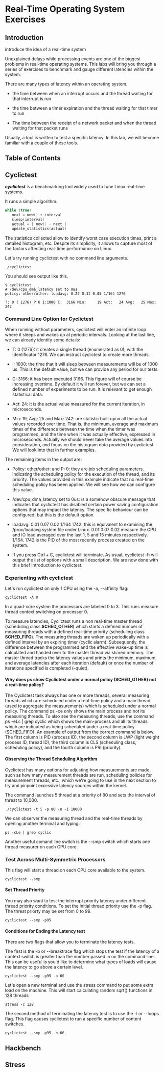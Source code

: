 # Real-Time Operating System Exercises

## Introduction

introduce the idea of a real-time system

Unexplained delays while processing events are one of the biggest
problems in real-time operating systems. This labs will bring you through a series of exercises to benchmark and gauge different latencies within the system.

There are many types of latency within an operating system.
- the time between when an interrupt occurs and the thread
  waiting for that interrupt is run

- the time between a timer expiration and the thread waiting for
  that timer to run

- The time between the receipt of a network packet and when the
  thread waiting for that packet runs

Usually, a tool is written to test a specific latency. In this lab, we will become familiar with a couple of these tools.

## Table of Contents



## Cyclictest

***cyclictest*** is a benchmarking tool widely used to tune Linux real-time systems.

It runs a simple algorithm.
```c
while (true)
   next = now() + interval
   sleep(interval)
   actual = | now() - next |
   update_statistics(actual)
```
The statistics collected allow to identify worst case execution times, print a detailed histogram, etc.
Despite its simplicity, it allows to capture most of the factors affecting real-time performance on Linux.

Let's try running cyclictest with no command line arguments.
```console
./cyclictest
```
You should see output like this.
```console
$ cyclictest
# /dev/cpu_dma_latency set to 0us
policy: other/other: loadavg: 0.22 0.12 0.05 1/164 1276

T: 0 ( 1276) P:0 I:1000 C:  3166 Min:     19 Act:   24 Avg:   25 Max:      242
```

### Command Line Option for Cyclictest

When running without parameters, cyclictest will enter an infinite loop where it sleeps and wakes up at periodic intervals.
Looking at the last line, we can already identify some details:


* T: 0 (1276): it creates a single thread (enumerated as 0), with the identificator 1276. We can instruct cyclictest to create more threads.

* I: 1000: the time that it will sleep between measurements will be of 1000 us. This is the default value, but we can provide any period for our tests.

* C: 3166: it has been executed 3166. This figure will of course be increasing overtime. By default it will run forever, but we can set a defined number of experiments to be run. It is relevant to get enough statistical data.

* Act: 24: it is the actual value measured for the current iteration, in microseconds.

* Min: 19, Avg: 25 and Max: 242: are statistic built upon all the actual values recorded over time. That is, the minimum, average and maximum times of the difference between the time when the timer was programmed, and the time when it was actually effective, expressed in microseconds. Actually we should never take the average values into consideration, and focus on the histogram data provided by cyclictest. We will look into that in further examples.

The remaining items in the output are:

* Policy: other/other: and P: 0: they are job scheduling parameters, indicating the scheduling policy for the execution of the thread, and its priority. The values provided in this example indicate that no real-time scheduling policy has been applied. We will see how we can configure this value.

* /dev/cpu_dma_latency set to 0us: is a somehow obscure message that indicates that cyclictest has disabled certain power saving configuration options that may impact the latency. The specific behaviour can be configured, but this is the default option.

* loadavg: 0.01 0.07 0.02 1/164 1742: this is equivalent to examining the /proc/loadavg system file under Linux. 0.01 0.07 0.02 measure the CPU and IO load averaged over the last 1, 5 and 15 minutes respectively. 1/164. 1742 is the PID of the most recently process created on the system.

* If you press Ctrl + C, cyclictest will terminate.
As usual, cyclictest -h will output the list of options with a small description.
We are now done with this brief introduction to cyclictest.

### Experienting with cyclictest

Let's run cyclictest on only 1 CPU using the -a, --affinity flag:
```console
cyclictest -A 0
```
In a quad-core system the processors are labeled 0 to 3.
This runs measure thread context switching on processor 0.

To measure latencies, Cyclictest runs a non real-time master thread (scheduling class **SCHED_OTHER**) which starts a defined number of measuring threads with a defined real-time priority (scheduling class **SCHED_FIFO**). The measuring threads are woken up periodically with a defined interval by an expiring timer (cyclic alarm). Subsequently, the difference between the programmed and the effective wake-up time is calculated and handed over to the master thread via shared memory. The master thread tracks the latency values and prints the minimum, maximum, and average latencies after each iteration (default) or once the number of iterations specified is completed (–quiet).

#### Why does **ps** show Cyclictest under a normal policy (SCHED_OTHER) not a real-time policy?

The Cyclictest task always has one or more threads, several measuring threads which are scheduled under a real-time policy and a main thread (used to aggregate the measurements) which is scheduled under a normal policy. The command ps -ce only shows the main process and not its measuring threads. To also see the measuring threads, use the command ps -eLc | grep cyclic which shows the main-process and all its threads which are indicated as being scheduled under a real-time policy (SCHED_FIFO). An example of output from the correct command is below. The first column is PID (process ID), the second column is LWP (light weight process ID, thread ID), the third column is CLS (scheduling class, scheduling policy), and the fourth column is PRI (priority).

#### Observing the Thread Scheduling Algorithm

Cyclictest has many options for adjusting how measurements are made,
such as how many measurement threads are run, scheduling policies for
measurement threads, etc., which we're going to use in the next
section to try and pinpoint excessive latency sources within the
kernel.

The command launches 5 thread at a priority of 80 and sets the interval of threat to 10,000.
```console
./cyclictest -t 5 -p 80 -n -i 10000
```

We can observer the measuring thread and the real-time threads by opening another terminal and typing:

```console
ps -cLe | grep cyclic
```

Another useful comand line switch is the --smp switch which starts one thread measurer on each CPU core.

### Test Across Multi-Symmetric Processors
This flag will start a thread on each CPU core available to the system.

```console
cyclictest --smp
```
#### Set Thread Priority
You may also want to test the interrupt priority latency under different thread priority conditions. To set the initial thread priority use the -p flag. The threat priorty may be set from 0 to 99.
```console
cyclictest --smp -p95
```

#### Conditions for Ending the Latency test
There are two flags that allow you to terminate the latency tests.

The first is the -b or --breaktrace flag which stops the test if the latency of a context switch is greater than the number passed in on the command line. This can be useful is you'd like to determine what types of loads will cause the latency to go above a certain level.

```console
cyclictest --smp -p95 -b 60
```

Let's open a new terminal and use the stress command to put some extra load on the machine. This will start calculating random sqrt() functions in 128 threads
```console
stress -c 128
```

The second method of terminating the latency test is to use the -l or --loops flag. This flag causes cyclictest to run a specific number of content switches.
```console
cyclictest --smp -p95 -b 60
```


## Hackbench

## Stress
